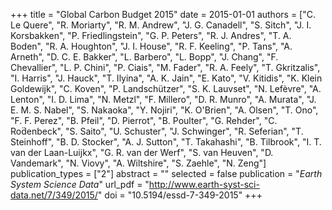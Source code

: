 +++
title = "Global Carbon Budget 2015"
date = 2015-01-01
authors = ["C. Le Quere", "R. Moriarty", "R. M. Andrew", "J. G. Canadell", "S. Sitch", "J. I. Korsbakken", "P. Friedlingstein", "G. P. Peters", "R. J. Andres", "T. A. Boden", "R. A. Houghton", "J. I. House", "R. F. Keeling", "P. Tans", "A. Arneth", "D. C. E. Bakker", "L. Barbero", "L. Bopp", "J. Chang", "F. Chevallier", "L. P. Chini", "P. Ciais", "M. Fader", "R. A. Feely", "T. Gkritzalis", "I. Harris", "J. Hauck", "T. Ilyina", "A. K. Jain", "E. Kato", "V. Kitidis", "K. Klein Goldewijk", "C. Koven", "P. Landschützer", "S. K. Lauvset", "N. Lefèvre", "A. Lenton", "I. D. Lima", "N. Metzl", "F. Millero", "D. R. Munro", "A. Murata", "J. E. M. S. Nabel", "S. Nakaoka", "Y. Nojiri", "K. O'Brien", "A. Olsen", "T. Ono", "F. F. Perez", "B. Pfeil", "D. Pierrot", "B. Poulter", "G. Rehder", "C. Rod̈enbeck", "S. Saito", "U. Schuster", "J. Schwinger", "R. Seferian", "T. Steinhoff", "B. D. Stocker", "A. J. Sutton", "T. Takahashi", "B. Tilbrook", "I. T. van der Laan-Luijkx", "G. R. van der Werf", "S. van Heuven", "D. Vandemark", "N. Viovy", "A. Wiltshire", "S. Zaehle", "N. Zeng"]
publication_types = ["2"]
abstract = ""
selected = false
publication = "*Earth System Science Data*"
url_pdf = "http://www.earth-syst-sci-data.net/7/349/2015/"
doi = "10.5194/essd-7-349-2015"
+++

